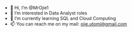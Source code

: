- 👋 Hi, I’m @MrOjie1
- 👀 I’m interested in Data Analyst roles
- 🌱 I’m currently learning SQL and Cloud Computing
- 📫 You can reach me on my mail: ojie.utomi@gmail.com

<!---
MrOjie1/MrOjie1 is a ✨ special ✨ repository because its `README.md` (this file) appears on your GitHub profile.
You can click the Preview link to take a look at your changes.
--->
